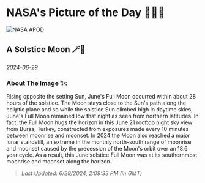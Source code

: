 
# NASA's Picture of the Day 🧑‍🚀💫

  ![NASA APOD](https://apod.nasa.gov/apod/image/2406/SolsMoon2024.jpg)
  
  ## A Solstice Moon 🪄🌌
  
  _2024-06-29_
  
  ### About The Image ✨: 
  
  Rising opposite the setting Sun, June's Full Moon occurred within about 28 hours of the solstice. The Moon stays close to the Sun's path along the ecliptic plane and so while the solstice Sun climbed high in daytime skies, June's Full Moon remained low that night as seen from northern latitudes. In fact, the Full Moon hugs the horizon in this June 21 rooftop night sky view from Bursa, Turkey, constructed from exposures made every 10 minutes between moonrise and moonset. In 2024 the Moon also reached a major lunar standstill, an extreme in the monthly north-south range of moonrise and moonset caused by the precession of the Moon's orbit over an 18.6 year cycle. As a result, this June solstice Full Moon was at its southernmost moonrise and moonset along the horizon.
  
  
  
  > _Last Updated: 6/29/2024, 2:09:33 PM (in GMT)_
  